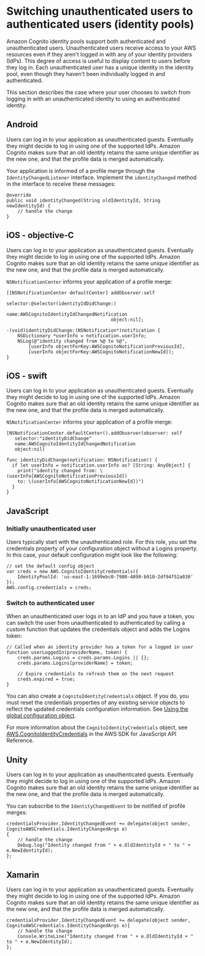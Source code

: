 # Switching unauthenticated users to authenticated users \(identity pools\)<a name="switching-identities"></a>

Amazon Cognito identity pools support both authenticated and unauthenticated users\. Unauthenticated users receive access to your AWS resources even if they aren't logged in with any of your identity providers \(IdPs\)\. This degree of access is useful to display content to users before they log in\. Each unauthenticated user has a unique identity in the identity pool, even though they haven't been individually logged in and authenticated\.

This section describes the case where your user chooses to switch from logging in with an unauthenticated identity to using an authenticated identity\.

## Android<a name="switching-identities-1.android"></a>

Users can log in to your application as unauthenticated guests\. Eventually they might decide to log in using one of the supported IdPs\. Amazon Cognito makes sure that an old identity retains the same unique identifier as the new one, and that the profile data is merged automatically\.

Your application is informed of a profile merge through the `IdentityChangedListener` interface\. Implement the `identityChanged` method in the interface to receive these messages:

```
@override
public void identityChanged(String oldIdentityId, String newIdentityId) {
    // handle the change
}
```

## iOS \- objective\-C<a name="switching-identities-1.ios-objc"></a>

Users can log in to your application as unauthenticated guests\. Eventually they might decide to log in using one of the supported IdPs\. Amazon Cognito makes sure that an old identity retains the same unique identifier as the new one, and that the profile data is merged automatically\.

`NSNotificationCenter` informs your application of a profile merge:

```
[[NSNotificationCenter defaultCenter] addObserver:self
                                      selector:@selector(identityIdDidChange:)
                                      name:AWSCognitoIdentityIdChangedNotification
                                      object:nil];

-(void)identityDidChange:(NSNotification*)notification {
    NSDictionary *userInfo = notification.userInfo;
    NSLog(@"identity changed from %@ to %@",
        [userInfo objectForKey:AWSCognitoNotificationPreviousId],
        [userInfo objectForKey:AWSCognitoNotificationNewId]);
}
```

## iOS \- swift<a name="switching-identities-1.ios-swift"></a>

Users can log in to your application as unauthenticated guests\. Eventually they might decide to log in using one of the supported IdPs\. Amazon Cognito makes sure that an old identity retains the same unique identifier as the new one, and that the profile data is merged automatically\.

`NSNotificationCenter` informs your application of a profile merge:

```
[NSNotificationCenter.defaultCenter().addObserver(observer: self
   selector:"identityDidChange"
   name:AWSCognitoIdentityIdChangedNotification
   object:nil)

func identityDidChange(notification: NSNotification!) {
  if let userInfo = notification.userInfo as? [String: AnyObject] {
    print("identity changed from: \(userInfo[AWSCognitoNotificationPreviousId])
    to: \(userInfo[AWSCognitoNotificationNewId])")
  }
}
```

## JavaScript<a name="switching-identities-1.javascript"></a>

### Initially unauthenticated user<a name="switching-identities-1.javascript-unauth"></a>

Users typically start with the unauthenticated role\. For this role, you set the credentials property of your configuration object without a Logins property\. In this case, your default configuration might look like the following:

```
// set the default config object
var creds = new AWS.CognitoIdentityCredentials({
    IdentityPoolId: 'us-east-1:1699ebc0-7900-4099-b910-2df94f52a030'
});
AWS.config.credentials = creds;
```

### Switch to authenticated user<a name="switching-identities-1.javascript-auth"></a>

When an unauthenticated user logs in to an IdP and you have a token, you can switch the user from unauthenticated to authenticated by calling a custom function that updates the credentials object and adds the Logins token:

```
// Called when an identity provider has a token for a logged in user
function userLoggedIn(providerName, token) {
    creds.params.Logins = creds.params.Logins || {};
    creds.params.Logins[providerName] = token;

    // Expire credentials to refresh them on the next request
    creds.expired = true;
}
```

You can also create a `CognitoIdentityCredentials` object\. If you do, you must reset the credentials properties of any existing service objects to reflect the updated credentials configuration information\. See [Using the global configuration object](https://docs.aws.amazon.com/sdk-for-javascript/latest/developer-guide/global-config-object.html)\.

For more information about the `CognitoIdentityCredentials` object, see [AWS\.CognitoIdentityCredentials](https://docs.aws.amazon.com/AWSJavaScriptSDK/latest/AWS/CognitoIdentityCredentials.html) in the AWS SDK for JavaScript API Reference\.

## Unity<a name="switching-identities-1.unity"></a>

Users can log in to your application as unauthenticated guests\. Eventually they might decide to log in using one of the supported IdPs\. Amazon Cognito makes sure that an old identity retains the same unique identifier as the new one, and that the profile data is merged automatically\.

You can subscribe to the `IdentityChangedEvent` to be notified of profile merges:

```
credentialsProvider.IdentityChangedEvent += delegate(object sender, CognitoAWSCredentials.IdentityChangedArgs e)
{
    // handle the change
    Debug.log("Identity changed from " + e.OldIdentityId + " to " + e.NewIdentityId);
};
```

## Xamarin<a name="switching-identities-1.xamarin"></a>

Users can log in to your application as unauthenticated guests\. Eventually they might decide to log in using one of the supported IdPs\. Amazon Cognito makes sure that an old identity retains the same unique identifier as the new one, and that the profile data is merged automatically\.

```
credentialsProvider.IdentityChangedEvent += delegate(object sender, CognitoAWSCredentials.IdentityChangedArgs e){
    // handle the change
    Console.WriteLine("Identity changed from " + e.OldIdentityId + " to " + e.NewIdentityId);
};
```